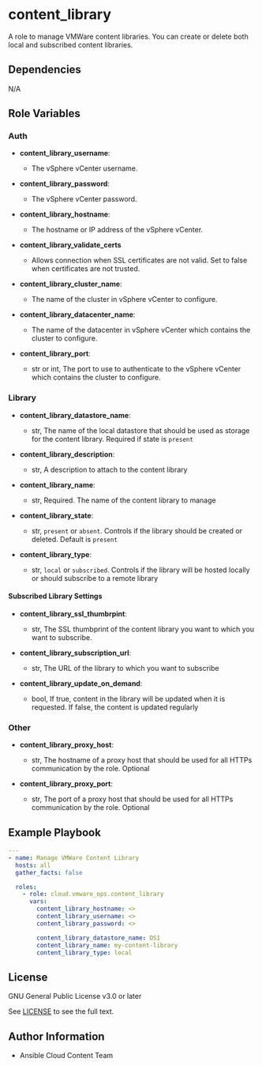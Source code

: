 # content_library

A role to manage VMWare content libraries. You can create or delete both local and subscribed content libraries.

## Dependencies

N/A

## Role Variables
### Auth
- **content_library_username**:
  - The vSphere vCenter username.

- **content_library_password**:
  - The vSphere vCenter password.

- **content_library_hostname**:
  - The hostname or IP address of the vSphere vCenter.

- **content_library_validate_certs**
  - Allows connection when SSL certificates are not valid. Set to false when certificates are not trusted.

- **content_library_cluster_name**:
  - The name of the cluster in vSphere vCenter to configure.

- **content_library_datacenter_name**:
  - The name of the datacenter in vSphere vCenter which contains the cluster to configure.

- **content_library_port**:
  - str or int, The port to use to authenticate to the vSphere vCenter which contains the cluster to configure.

### Library
- **content_library_datastore_name**:
  - str, The name of the local datastore that should be used as storage for the content library. Required if state is `present`

- **content_library_description**:
  - str, A description to attach to the content library

- **content_library_name**:
  - str, Required. The name of the content library to manage

- **content_library_state**:
  - str, `present` or `absent`. Controls if the library should be created or deleted. Default is `present`

- **content_library_type**:
  - str, `local` or `subscribed`. Controls if the library will be hosted locally or should subscribe to a remote library

#### Subscribed Library Settings
- **content_library_ssl_thumbrpint**:
  - str, The SSL thumbprint of the content library you want to which you want to subscribe.

- **content_library_subscription_url**:
  - str, The URL of the library to which you want to subscribe

- **content_library_update_on_demand**:
  - bool, If true, content in the library will be updated when it is requested. If false, the content is updated regularly

### Other
- **content_library_proxy_host**:
  - str, The hostname of a proxy host that should be used for all HTTPs communication by the role. Optional

- **content_library_proxy_port**:
  - str, The port of a proxy host that should be used for all HTTPs communication by the role. Optional


## Example Playbook
```yaml
---
- name: Manage VMWare Content Library
  hosts: all
  gather_facts: false

  roles:
    - role: cloud.vmware_ops.content_library
      vars:
        content_library_hostname: <>
        content_library_username: <>
        content_library_password: <>

        content_library_datastore_name: DS1
        content_library_name: my-content-library
        content_library_type: local
```
## License

GNU General Public License v3.0 or later

See [LICENSE](https://github.com/ansible-collections/cloud.aws_troubleshooting/blob/main/LICENSE) to see the full text.

## Author Information

- Ansible Cloud Content Team
